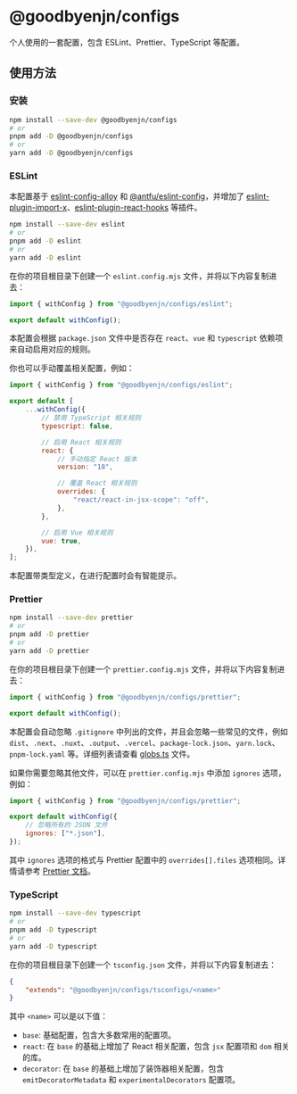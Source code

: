 # @goodbyenjn/configs

个人使用的一套配置，包含 ESLint、Prettier、TypeScript 等配置。

## 使用方法

### 安装

```bash
npm install --save-dev @goodbyenjn/configs
# or
pnpm add -D @goodbyenjn/configs
# or
yarn add -D @goodbyenjn/configs
```

### ESLint

本配置基于 [eslint-config-alloy](https://github.com/alloyteam/eslint-config-alloy) 和 [@antfu/eslint-config](https://github.com/antfu/eslint-config)，并增加了 [eslint-plugin-import-x](https://github.com/un-ts/eslint-plugin-import-x)、[eslint-plugin-react-hooks](https://www.npmjs.com/package/eslint-plugin-react-hooks) 等插件。

```bash
npm install --save-dev eslint
# or
pnpm add -D eslint
# or
yarn add -D eslint
```

在你的项目根目录下创建一个 `eslint.config.mjs` 文件，并将以下内容复制进去：

```js
import { withConfig } from "@goodbyenjn/configs/eslint";

export default withConfig();
```

本配置会根据 `package.json` 文件中是否存在 `react`、`vue` 和 `typescript` 依赖项来自动启用对应的规则。

你也可以手动覆盖相关配置，例如：

```js
import { withConfig } from "@goodbyenjn/configs/eslint";

export default [
    ...withConfig({
        // 禁用 TypeScript 相关规则
        typescript: false,

        // 启用 React 相关规则
        react: {
            // 手动指定 React 版本
            version: "18",

            // 覆盖 React 相关规则
            overrides: {
                "react/react-in-jsx-scope": "off",
            },
        },

        // 启用 Vue 相关规则
        vue: true,
    }),
];
```

本配置带类型定义，在进行配置时会有智能提示。

### Prettier

```bash
npm install --save-dev prettier
# or
pnpm add -D prettier
# or
yarn add -D prettier
```

在你的项目根目录下创建一个 `prettier.config.mjs` 文件，并将以下内容复制进去：

```js
import { withConfig } from "@goodbyenjn/configs/prettier";

export default withConfig();
```

本配置会自动忽略 `.gitignore` 中列出的文件，并且会忽略一些常见的文件，例如 `dist`、`.next`、`.nuxt`、`.output`、`.vercel`、`package-lock.json`、`yarn.lock`、`pnpm-lock.yaml` 等。详细列表请查看 [globs.ts](src/globs.ts) 文件。

如果你需要忽略其他文件，可以在 `prettier.config.mjs` 中添加 `ignores` 选项，例如：

```js
import { withConfig } from "@goodbyenjn/configs/prettier";

export default withConfig({
    // 忽略所有的 JSON 文件
    ignores: ["*.json"],
});
```

其中 `ignores` 选项的格式与 Prettier 配置中的 `overrides[].files` 选项相同。详情请参考 [Prettier 文档](https://prettier.io/docs/configuration#configuration-overrides)。

### TypeScript

```bash
npm install --save-dev typescript
# or
pnpm add -D typescript
# or
yarn add -D typescript
```

在你的项目根目录下创建一个 `tsconfig.json` 文件，并将以下内容复制进去：

```json
{
    "extends": "@goodbyenjn/configs/tsconfigs/<name>"
}
```

其中 `<name>` 可以是以下值：

- `base`: 基础配置，包含大多数常用的配置项。
- `react`: 在 `base` 的基础上增加了 React 相关配置，包含 `jsx` 配置项和 `dom` 相关的库。
- `decorator`: 在 `base` 的基础上增加了装饰器相关配置，包含 `emitDecoratorMetadata` 和 `experimentalDecorators` 配置项。

